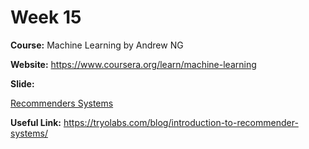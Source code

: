 # Week 15
**Course:** Machine Learning by Andrew NG

**Website:** https://www.coursera.org/learn/machine-learning

**Slide:** 

[Recommenders Systems](https://docs.google.com/presentation/d/1ENMjD1K9CeC2adAF0dkAgZAU0skOrDycFs3jFnWYy3w/edit?usp=sharing)

**Useful Link:** https://tryolabs.com/blog/introduction-to-recommender-systems/
 
